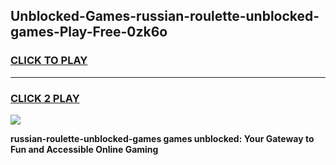 
## Unblocked-Games-russian-roulette-unblocked-games-Play-Free-0zk6o
<h3>
<a href="https://premium76.site?title=russian-roulette-unblocked-games&ref=23A">CLICK TO PLAY</a></h3>
<hr>

<h3>
<a href="https://premium76.site?title=russian-roulette-unblocked-games&ref=23A">CLICK 2 PLAY</a>
  
</h3>

<a href="https://premium76.site?title=russian-roulette-unblocked-games&ref=23A"><img src="https://clearcache.store/games.png"></a>


**russian-roulette-unblocked-games games unblocked: Your Gateway to Fun and Accessible Online Gaming**
